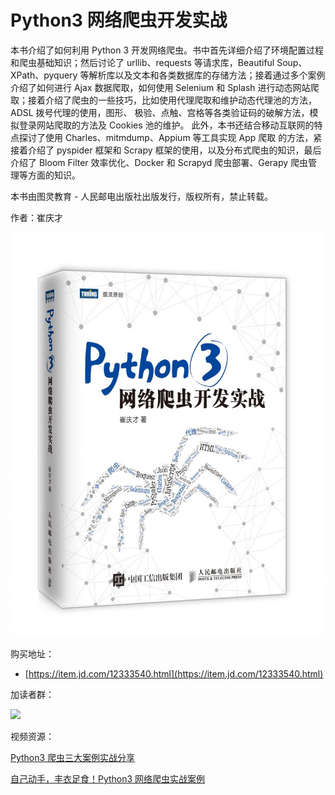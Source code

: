 # Python3 网络爬虫开发实战

本书介绍了如何利用 Python 3 开发网络爬虫。书中首先详细介绍了环境配置过程和爬虫基础知识；然后讨论了 urllib、requests 等请求库，Beautiful Soup、XPath、pyquery 等解析库以及文本和各类数据库的存储方法；接着通过多个案例介绍了如何进行 Ajax 数据爬取，如何使用 Selenium 和 Splash 进行动态网站爬取；接着介绍了爬虫的一些技巧，比如使用代理爬取和维护动态代理池的方法，ADSL 拨号代理的使用，图形、 极验、点触、宫格等各类验证码的破解方法，模拟登录网站爬取的方法及 Cookies 池的维护。
此外，本书还结合移动互联网的特点探讨了使用 Charles、mitmdump、Appium 等工具实现 App 爬取 的方法，紧接着介绍了 pyspider 框架和 Scrapy 框架的使用，以及分布式爬虫的知识，最后介绍了 Bloom Filter 效率优化、Docker 和 Scrapyd 爬虫部署、Gerapy 爬虫管理等方面的知识。

本书由图灵教育 - 人民邮电出版社出版发行，版权所有，禁止转载。

作者：崔庆才

![](./assets/cover.jpg)

购买地址：
* [https://item.jd.com/12333540.html](https://item.jd.com/12333540.html) 

加读者群：

![](http://qiniu.cuiqingcai.com/wp-content/uploads/2017/05/qrcode_for_gh_5b0546ddd2d0_430.jpg)

视频资源：

[Python3 爬虫三大案例实战分享](https://edu.hellobi.com/course/156)

[自己动手，丰衣足食！Python3 网络爬虫实战案例](https://edu.hellobi.com/course/157)
